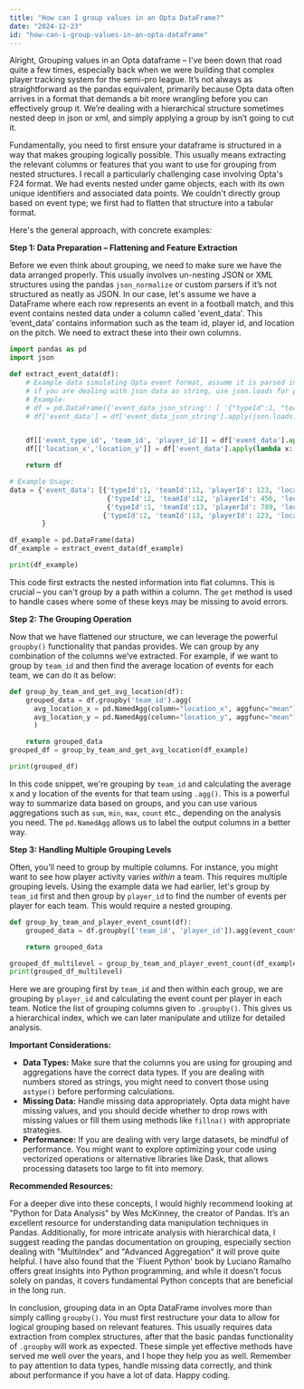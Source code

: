 ```yaml
---
title: "How can I group values in an Opta DataFrame?"
date: "2024-12-23"
id: "how-can-i-group-values-in-an-opta-dataframe"
---
```


Alright,  Grouping values in an Opta dataframe – I've been down that road quite a few times, especially back when we were building that complex player tracking system for the semi-pro league. It’s not always as straightforward as the pandas equivalent, primarily because Opta data often arrives in a format that demands a bit more wrangling before you can effectively group it. We’re dealing with a hierarchical structure sometimes nested deep in json or xml, and simply applying a group by isn’t going to cut it.

Fundamentally, you need to first ensure your dataframe is structured in a way that makes grouping logically possible. This usually means extracting the relevant columns or features that you want to use for grouping from nested structures. I recall a particularly challenging case involving Opta's F24 format. We had events nested under game objects, each with its own unique identifiers and associated data points. We couldn't directly group based on event type; we first had to flatten that structure into a tabular format.

Here's the general approach, with concrete examples:

**Step 1: Data Preparation – Flattening and Feature Extraction**

Before we even think about grouping, we need to make sure we have the data arranged properly. This usually involves un-nesting JSON or XML structures using the pandas `json_normalize` or custom parsers if it’s not structured as neatly as JSON. In our case, let's assume we have a DataFrame where each row represents an event in a football match, and this event contains nested data under a column called 'event_data'. This ‘event_data’ contains information such as the team id, player id, and location on the pitch. We need to extract these into their own columns.

```python
import pandas as pd
import json

def extract_event_data(df):
    # Example data simulating Opta event format, assume it is parsed into the dataframe already
    # if you are dealing with json data as string, use json.loads for parsing,
    # Example:
    # df = pd.DataFrame({'event_data_json_string': [ '{"typeId":1, "teamId":12, "playerId": 123, "location":{"x":23, "y":45}}', '{"typeId":2, "teamId":12, "playerId": 456, "location":{"x":78, "y":12}}' ]})
    # df['event_data'] = df['event_data_json_string'].apply(json.loads)


    df[['event_type_id', 'team_id', 'player_id']] = df['event_data'].apply(lambda x: pd.Series([x.get('typeId'), x.get('teamId'), x.get('playerId')]))
    df[['location_x','location_y']] = df['event_data'].apply(lambda x: pd.Series([x.get('location').get('x'), x.get('location').get('y')]))

    return df

# Example Usage:
data = {'event_data': [{'typeId':1, 'teamId':12, 'playerId': 123, 'location':{'x':23, 'y':45}},
                        {'typeId':2, 'teamId':12, 'playerId': 456, 'location':{'x':78, 'y':12}},
                        {'typeId':1, 'teamId':13, 'playerId': 789, 'location':{'x':90, 'y':22}},
                       {'typeId':2, 'teamId':13, 'playerId': 123, 'location':{'x':10, 'y':30}}]
        }

df_example = pd.DataFrame(data)
df_example = extract_event_data(df_example)

print(df_example)

```

This code first extracts the nested information into flat columns. This is crucial – you can't group by a path within a column. The `get` method is used to handle cases where some of these keys may be missing to avoid errors.

**Step 2: The Grouping Operation**

Now that we have flattened our structure, we can leverage the powerful `groupby()` functionality that pandas provides. We can group by any combination of the columns we’ve extracted. For example, if we want to group by `team_id` and then find the average location of events for each team, we can do it as below:

```python
def group_by_team_and_get_avg_location(df):
    grouped_data = df.groupby('team_id').agg(
      avg_location_x = pd.NamedAgg(column="location_x", aggfunc="mean"),
      avg_location_y = pd.NamedAgg(column="location_y", aggfunc="mean")
      )

    return grouped_data
grouped_df = group_by_team_and_get_avg_location(df_example)

print(grouped_df)
```

In this code snippet, we're grouping by `team_id` and calculating the average x and y location of the events for that team using `.agg()`. This is a powerful way to summarize data based on groups, and you can use various aggregations such as `sum`, `min`, `max`, `count` etc., depending on the analysis you need. The `pd.NamedAgg` allows us to label the output columns in a better way.

**Step 3: Handling Multiple Grouping Levels**

Often, you’ll need to group by multiple columns. For instance, you might want to see how player activity varies *within* a team. This requires multiple grouping levels. Using the example data we had earlier, let's group by `team_id` first and then group by `player_id` to find the number of events per player for each team. This would require a nested grouping.

```python
def group_by_team_and_player_event_count(df):
    grouped_data = df.groupby(['team_id', 'player_id']).agg(event_count = pd.NamedAgg(column="event_type_id", aggfunc="count"))

    return grouped_data

grouped_df_multilevel = group_by_team_and_player_event_count(df_example)
print(grouped_df_multilevel)
```

Here we are grouping first by `team_id` and then within each group, we are grouping by `player_id` and calculating the event count per player in each team. Notice the list of grouping columns given to `.groupby()`. This gives us a hierarchical index, which we can later manipulate and utilize for detailed analysis.

**Important Considerations:**

* **Data Types:** Make sure that the columns you are using for grouping and aggregations have the correct data types. If you are dealing with numbers stored as strings, you might need to convert those using `astype()` before performing calculations.
* **Missing Data:** Handle missing data appropriately. Opta data might have missing values, and you should decide whether to drop rows with missing values or fill them using methods like `fillna()` with appropriate strategies.
* **Performance:** If you are dealing with very large datasets, be mindful of performance. You might want to explore optimizing your code using vectorized operations or alternative libraries like Dask, that allows processing datasets too large to fit into memory.

**Recommended Resources:**

For a deeper dive into these concepts, I would highly recommend looking at "Python for Data Analysis" by Wes McKinney, the creator of Pandas. It’s an excellent resource for understanding data manipulation techniques in Pandas. Additionally, for more intricate analysis with hierarchical data, I suggest reading the pandas documentation on grouping, especially section dealing with "MultiIndex" and "Advanced Aggregation" it will prove quite helpful. I have also found that the 'Fluent Python' book by Luciano Ramalho offers great insights into Python programming, and while it doesn't focus solely on pandas, it covers fundamental Python concepts that are beneficial in the long run.

In conclusion, grouping data in an Opta DataFrame involves more than simply calling `groupby()`. You must first restructure your data to allow for logical grouping based on relevant features. This usually requires data extraction from complex structures, after that the basic pandas functionality of `.groupby` will work as expected. These simple yet effective methods have served me well over the years, and I hope they help you as well. Remember to pay attention to data types, handle missing data correctly, and think about performance if you have a lot of data. Happy coding.
